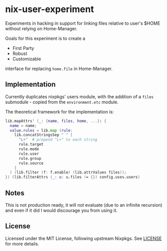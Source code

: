 # nix-user-experiment

Experiments in hacking in support for linking files relative to user's $HOME
without relying on Home-Manager.

Goals for this experiment is to create a

- First Party
- Robust
- Customizable

interface for replacing `home.file` in Home-Manager.

## Implementation

Currently duplicates nixpkgs' users module, with the addition of a `files`
submodule - copied from the `environment.etc` module.

The theoretical framework for the implementation is:

```nix
lib.mapAttrs' (_: {name, files, home, ...}: {
  name = name;
  value.rules = lib.map (rule:
    lib.concatStringsSep " " [
      "L+"  # prepend "L+" to each string
      rule.target
      rule.mode
      rule.user
      rule.group
      rule.source
    ]
  ) (lib.filter (f: f.enable) (lib.attrValues files));
}) (lib.filterAttrs (_: u: u.files != {}) config.uses.users)
```

## Notes

This is not production ready, it will not evaluate (due to an infinite
recursion) and even if it did I would discourage you from using it.

## License

Licensed under the MIT License, following upstream Nixpkgs. See
[LICENSE](LICENSE) for more details.
